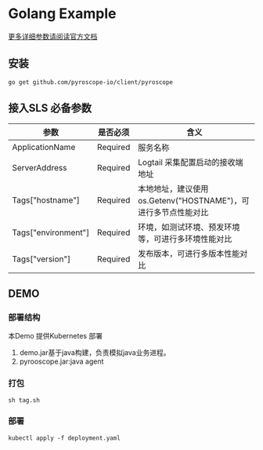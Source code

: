 # Golang Example

[更多详细参数请阅读官方文档](https://pyroscope.io/docs/java/)

## 安装

```
go get github.com/pyroscope-io/client/pyroscope
```

## 接入SLS 必备参数

| 参数                  | 是否必须     | 含义                                        |
|---------------------|----------|-------------------------------------------|
| ApplicationName     | Required | 服务名称                                      |
| ServerAddress       | Required | Logtail 采集配置启动的接收端地址                      |
| Tags["hostname"]    | Required | 本地地址，建议使用os.Getenv("HOSTNAME")，可进行多节点性能对比 |
| Tags["environment"] | Required | 环境，如测试环境、预发环境等，可进行多环境性能对比                 |
| Tags["version"]     | Required | 发布版本，可进行多版本性能对比                           |


## DEMO

### 部署结构

本Demo 提供Kubernetes 部署

1. demo.jar基于java构建，负责模拟java业务进程。
2. pyrooscope.jar:java agent

### 打包

```shell
sh tag.sh
```

### 部署

```shell
kubectl apply -f deployment.yaml
```

